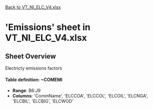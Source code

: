 [Back to VT_NI_ELC_V4.xlsx](README.md)

# 'Emissions' sheet in VT_NI_ELC_V4.xlsx

## Sheet Overview

Electricty emissions factors

#### Table definition: ~COMEMI
- **Range**: B6:J9
- **Columns**: 'CommName', 'ELCCOA', 'ELCCOL', 'ELCOIL', 'ELCNGA', 'ELCBIL', 'ELCBIG', 'ELCWOD'

